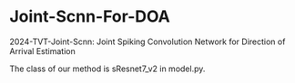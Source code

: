 # Joint-Scnn-For-DOA
2024-TVT-Joint-Scnn: Joint Spiking Convolution Network for Direction of Arrival Estimation


The class of our method is sResnet7_v2 in model.py.
